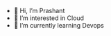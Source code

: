 - 👋 Hi, I’m Prashant
- 👀 I’m interested in Cloud
- 🌱 I’m currently learning Devops


<!---
Prashant-gitRepo/Prashant-gitRepo is a ✨ special ✨ repository because its `README.md` (this file) appears on your GitHub profile.
You can click the Preview link to take a look at your changes.
--->
